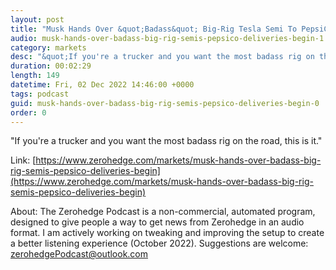 ```yaml
---
layout: post
title: "Musk Hands Over &quot;Badass&quot; Big-Rig Tesla Semi To PepsiCo As Deliveries Begin"
audio: musk-hands-over-badass-big-rig-semis-pepsico-deliveries-begin-1
category: markets
desc: "&quot;If you're a trucker and you want the most badass rig on the road, this is it.&quot; "
duration: 00:02:29
length: 149
datetime: Fri, 02 Dec 2022 14:46:00 +0000
tags: podcast
guid: musk-hands-over-badass-big-rig-semis-pepsico-deliveries-begin-0
order: 0
---
```

&quot;If you're a trucker and you want the most badass rig on the road, this is it.&quot; 

Link: [https://www.zerohedge.com/markets/musk-hands-over-badass-big-rig-semis-pepsico-deliveries-begin](https://www.zerohedge.com/markets/musk-hands-over-badass-big-rig-semis-pepsico-deliveries-begin)

About: The Zerohedge Podcast is a non-commercial, automated program, designed to give people a way to get news from Zerohedge in an audio format.  I am actively working on tweaking and improving the setup to create a better listening experience (October 2022).  Suggestions are welcome: [zerohedgePodcast@outlook.com](mailto:zerohedgePodcast@outlook.com)
